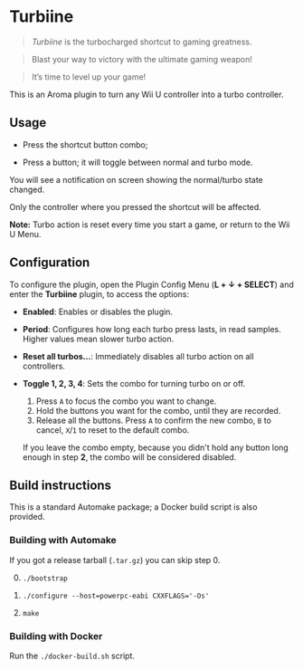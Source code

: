 # Turbiine

> *Turbiine* is the turbocharged shortcut to gaming greatness.

> Blast your way to victory with the ultimate gaming weapon!

> It’s time to level up your game!

This is an Aroma plugin to turn any Wii U controller into a turbo controller.


## Usage

  - Press the shortcut button combo;

  - Press a button; it will toggle between normal and turbo mode.

You will see a notification on screen showing the normal/turbo state changed.

Only the controller where you pressed the shortcut will be affected.

**Note:** Turbo action is reset every time you start a game, or return to the Wii U Menu.


## Configuration

To configure the plugin, open the Plugin Config Menu (**L + ↓ + SELECT**) and enter the
**Turbiine** plugin, to access the options:

- **Enabled**: Enables or disables the plugin.

- **Period**: Configures how long each turbo press lasts, in read samples. Higher values
  mean slower turbo action.

- **Reset all turbos...**: Immediately disables all turbo action on all controllers.

- **Toggle 1, 2, 3, 4**: Sets the combo for turning turbo on or off.

   1. Press `A` to focus the combo you want to change.
   2. Hold the buttons you want for the combo, until they are recorded.
   3. Release all the buttons. Press `A` to confirm the new combo, `B` to cancel, `X`/`1`
      to reset to the default combo.

    If you leave the combo empty, because you didn't hold any button long enough in step
    **2**, the combo will be considered disabled.


## Build instructions

This is a standard Automake package; a Docker build script is also provided.


### Building with Automake

If you got a release tarball (`.tar.gz`) you can skip step 0.

0. `./bootstrap`

1. `./configure --host=powerpc-eabi CXXFLAGS='-Os'`

2. `make`


### Building with Docker

Run the `./docker-build.sh` script.

